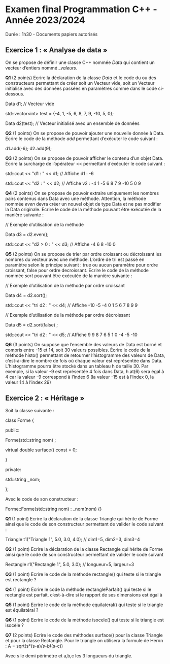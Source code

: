 # Examen final Programmation C++ - Année 2023/2024

Durée : 1h30 - Documents papiers autorisés

## Exercice 1 : « Analyse de data »

On se propose de définir une classe C++ nommée _Data_ qui contient un vecteur d’entiers nommé __valeurs_.

**Q1** (2 points) Ecrire la déclaration de la classe _Data_ et le code du ou des constructeurs permettant de créer soit un Vecteur vide, soit un Vecteur initialisé avec des données passées en paramètres comme dans le code ci-dessous.

Data d1; // Vecteur vide

std::vector&lt;int&gt; test = {-4, 1, -5, 6, 8, 7, 9, -10, 5, 0};

Data d2(test); // Vecteur initialisé avec un ensemble de données

**Q2** (1 points) On se propose de pouvoir ajouter une nouvelle donnée à Data. Ecrire le code de la méthode _add_ permettant d’exécuter le code suivant :

d1.add(-6); d2.add(9);

**Q3** (2 points) On se propose de pouvoir afficher le contenu d’un objet Data. Ecrire la surcharge de l’opérateur << permettant d’exécuter le code suivant :

std::cout << "d1 : " << d1; // Affiche d1 : -6

std::cout << "d2 : " << d2; // Affiche v2 : -4 1 -5 6 8 7 9 -10 5 0 9

**Q4** (2 points) On se propose de pouvoir extraire uniquement les nombres pairs contenus dans Data avec une méthode. Attention, la méthode nommée _even_ devra créer un nouvel objet de type Data et ne pas modifier la Data originale. Ecrire le code de la méthode pouvant être exécutée de la manière suivante :

// Exemple d’utilisation de la méthode

Data d3 = d2.even();

std::cout &lt;< "d2 &gt; 0 : " << d3; // Affiche -4 6 8 -10 0

**Q5** (2 points) On se propose de trier par ordre croissant ou décroissant les nombres du vecteur avec une méthode. L’ordre de tri est passé en paramètre selon le principe suivant : true ou aucun paramètre pour ordre croissant, false pour ordre decroissant. Ecrire le code de la méthode nommée _sort_ pouvant être exécutée de la manière suivante :

// Exemple d’utilisation de la méthode par ordre croissant

Data d4 = d2.sort();

std::cout << "tri d2 : " << d4; // Affiche -10 -5 -4 0 1 5 6 7 8 9 9

// Exemple d’utilisation de la méthode par ordre décroissant

Data d5 = d2.sort(false) ;

std::cout << "tri d2 : " << d5; // Affiche 9 9 8 7 6 5 1 0 -4 -5 -10

**Q6** (3 points) On suppose que l’ensemble des valeurs de Data est borné et compris entre -15 et 14, soit 30 valeurs possibles. Écrire le code de la méthode histo() permettant de retourner l’histogramme des valeurs de Data, c’est-à-dire le nombre de fois où chaque valeur est représentée dans Data. L’histogramme pourra être stocké dans un tableau h de taille 30. Par exemple, si la valeur -9 est représentée 4 fois dans Data, h.at(6) sera égal à 4 car la valeur -9 correspond à l’index 6 (la valeur -15 est à l’index 0, la valeur 14 à l’index 29)

## Exercice 2 : « Héritage »

Soit la classe suivante :

class Forme {

public:

Forme(std::string nom) ;

virtual double surface() const = 0;

}

private:

std::string \_nom;

};

Avec le code de son constructeur :

Forme::Forme(std::string nom) : \_nom(nom) {}

**Q1** (1 point) Ecrire la déclaration de la classe Triangle qui hérite de Forme ainsi que le code de son constructeur permettant de valider le code suivant :

Triangle t1("Triangle 1", 5.0, 3.0, 4.0); // dim1=5, dim2=3, dim3=4

**Q2** (1 point) Ecrire la déclaration de la classe Rectangle qui hérite de Forme ainsi que le code de son constructeur permettant de valider le code suivant

Rectangle r1("Rectangle 1", 5.0, 3.0); // longueur=5, largeur=3

**Q3** (1 point) Ecrire le code de la méthode rectangle() qui teste si le triangle est rectangle ?

**Q4** (1 point) Ecrire le code la méthode rectangleParfait() qui teste si le rectangle est parfait, c’est-à-dire si le rapport de ses dimensions est égal à

**Q5** (1 point) Ecrire le code de la méthode equilateral() qui teste si le triangle est équilatéral ?

**Q6** (1 point) Ecrire le code de la méthode isocele() qui teste si le triangle est isocèle ?

**Q7** (2 points) Ecrire le code des méthodes surface() pour la classe Triangle et pour la classe Rectangle. Pour le triangle on utilisera la formule de Heron : A = sqrt(s*(s-a)*(s-b)*(s-c))




Avec s le demi périmètre et a,b,c les 3 longueurs du triangle.
